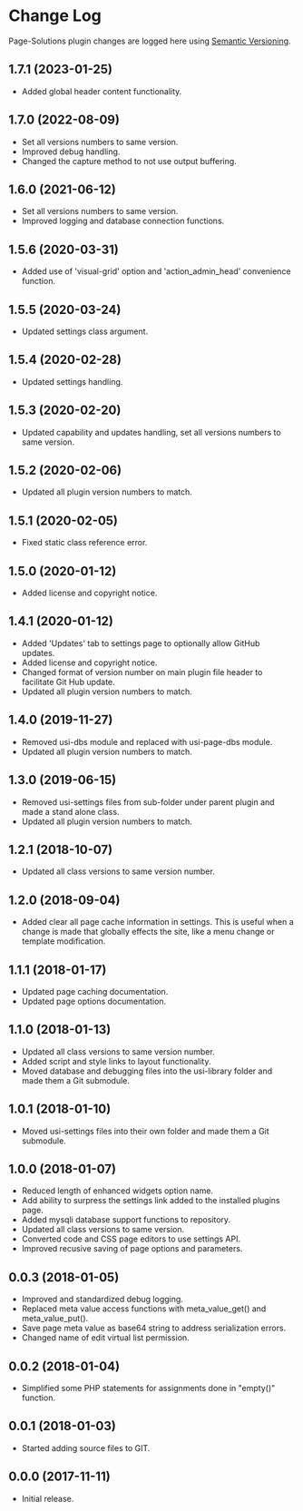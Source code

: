 # Change Log #

Page-Solutions plugin changes are logged here using <a href="http://semver.org/">Semantic Versioning</a>.

## 1.7.1 (2023-01-25) ##
* Added global header content functionality.

## 1.7.0 (2022-08-09) ##
* Set all versions numbers to same version.
* Improved debug handling.
* Changed the capture method to not use output buffering.

## 1.6.0 (2021-06-12) ##
* Set all versions numbers to same version.
* Improved logging and database connection functions.

## 1.5.6 (2020-03-31) ##
* Added use of 'visual-grid' option and 'action_admin_head' convenience function.

## 1.5.5 (2020-03-24) ##
* Updated settings class argument.

## 1.5.4 (2020-02-28) ##
* Updated settings handling.

## 1.5.3 (2020-02-20) ##
* Updated capability and updates handling, set all versions numbers to same version.

## 1.5.2 (2020-02-06) ##
* Updated all plugin version numbers to match.

## 1.5.1 (2020-02-05) ##
* Fixed static class reference error.

## 1.5.0 (2020-01-12) ##
* Added license and copyright notice.

## 1.4.1 (2020-01-12) ##
* Added 'Updates' tab to settings page to optionally allow GitHub updates.
* Added license and copyright notice.
* Changed format of version number on main plugin file header to facilitate Git Hub update.
* Updated all plugin version numbers to match.

## 1.4.0 (2019-11-27) ##
* Removed usi-dbs module and replaced with usi-page-dbs module.
* Updated all plugin version numbers to match.

## 1.3.0 (2019-06-15) ##
* Removed usi-settings files from sub-folder under parent plugin and made a stand alone class.
* Updated all plugin version numbers to match.

## 1.2.1 (2018-10-07) ##
* Updated all class versions to same version number.

## 1.2.0 (2018-09-04) ##
* Added clear all page cache information in settings. This is useful when a change is made that globally effects the site, like a menu change or template modification.

## 1.1.1 (2018-01-17) ##
* Updated page caching documentation.
* Updated page options documentation.

## 1.1.0 (2018-01-13) ##
* Updated all class versions to same version number.
* Added script and style links to layout functionality.
* Moved database and debugging files into the usi-library folder and made them a Git submodule.

## 1.0.1 (2018-01-10) ##
* Moved usi-settings files into their own folder and made them a Git submodule.

## 1.0.0 (2018-01-07) ##
* Reduced length of enhanced widgets option name.
* Add ability to surpress the settings link added to the installed plugins page.
* Added mysqli database support functions to repository.
* Updated all class versions to same version.
* Converted code and CSS page editors to use settings API.
* Improved recusive saving of page options and parameters.

## 0.0.3 (2018-01-05) ##
* Improved and standardized debug logging.
* Replaced meta value access functions with meta_value_get() and meta_value_put().
* Save page meta value as base64 string to address serialization errors.
* Changed name of edit virtual list permission.

## 0.0.2 (2018-01-04) ##
* Simplified some PHP statements for assignments done in "empty()" function.

## 0.0.1 (2018-01-03) ##
* Started adding source files to GIT.

## 0.0.0 (2017-11-11) ##
* Initial release.

